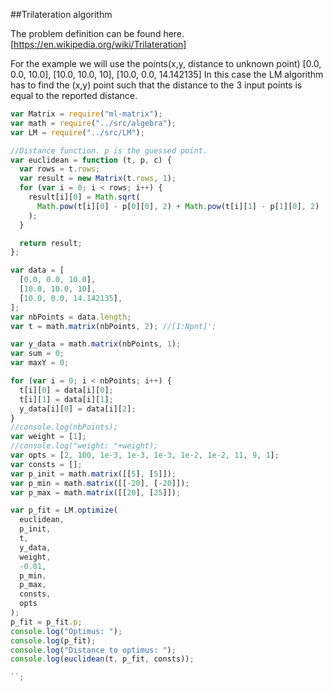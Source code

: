 ##Trilateration algorithm

The problem definition can be found here.[https://en.wikipedia.org/wiki/Trilateration]

For the example we will use the points(x,y, distance to unknown point) [0.0, 0.0, 10.0], [10.0, 10.0, 10], [10.0, 0.0, 14.142135]
In this case the LM algorithm has to find the (x,y) point such that the distance to the 3 input points is equal to the
reported distance.

```js
var Matrix = require("ml-matrix");
var math = require("../src/algebra");
var LM = require("../src/LM");

//Distance function. p is the guessed point.
var euclidean = function (t, p, c) {
  var rows = t.rows;
  var result = new Matrix(t.rows, 1);
  for (var i = 0; i < rows; i++) {
    result[i][0] = Math.sqrt(
      Math.pow(t[i][0] - p[0][0], 2) + Math.pow(t[i][1] - p[1][0], 2)
    );
  }

  return result;
};

var data = [
  [0.0, 0.0, 10.0],
  [10.0, 10.0, 10],
  [10.0, 0.0, 14.142135],
];
var nbPoints = data.length;
var t = math.matrix(nbPoints, 2); //[1:Npnt]';                              // independent variable

var y_data = math.matrix(nbPoints, 1);
var sum = 0;
var maxY = 0;

for (var i = 0; i < nbPoints; i++) {
  t[i][0] = data[i][0];
  t[i][1] = data[i][1];
  y_data[i][0] = data[i][2];
}
//console.log(nbPoints);
var weight = [1];
//console.log("weight: "+weight);
var opts = [2, 100, 1e-3, 1e-3, 1e-3, 1e-2, 1e-2, 11, 9, 1];
var consts = [];
var p_init = math.matrix([[5], [5]]);
var p_min = math.matrix([[-20], [-20]]);
var p_max = math.matrix([[20], [25]]);

var p_fit = LM.optimize(
  euclidean,
  p_init,
  t,
  y_data,
  weight,
  -0.01,
  p_min,
  p_max,
  consts,
  opts
);
p_fit = p_fit.p;
console.log("Optimus: ");
console.log(p_fit);
console.log("Distance to optimus: ");
console.log(euclidean(t, p_fit, consts));

``;
```
